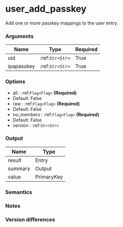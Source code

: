 [//]: # (THE CONTENT BELOW IS GENERATED. DO NOT EDIT.)
# user_add_passkey
Add one or more passkey mappings to the user entry.

### Arguments
|Name|Type|Required
|-|-|-
|uid|:ref:`Str<Str>`|True
|ipapasskey|:ref:`Str<Str>`|True

### Options
* all : :ref:`Flag<Flag>` **(Required)**
 * Default: False
* raw : :ref:`Flag<Flag>` **(Required)**
 * Default: False
* no_members : :ref:`Flag<Flag>` **(Required)**
 * Default: False
* version : :ref:`Str<Str>`

### Output
|Name|Type
|-|-
|result|Entry
|summary|Output
|value|PrimaryKey

[//]: # (ADD YOUR NOTES BELOW. THESE WILL BE PICKED EVERY TIME THE DOCS ARE REGENERATED. //end)
### Semantics

### Notes

### Version differences